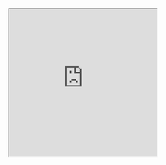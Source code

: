 <iframe style="height:300px; width:300px;" src="https://github.com/renielcanlas">
<b>IFrame is unavailable here</b>
</iframe>
